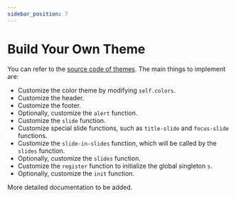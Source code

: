 ```yaml
---
sidebar_position: 7
---
```


# Build Your Own Theme

You can refer to the [source code of themes](https://github.com/touying-typ/touying/tree/main/themes). The main things to implement are:

- Customize the color theme by modifying `self.colors`.
- Customize the header.
- Customize the footer.
- Optionally, customize the `alert` function.
- Customize the `slide` function.
- Customize special slide functions, such as `title-slide` and `focus-slide` functions.
- Customize the `slide-in-slides` function, which will be called by the `slides` function.
- Optionally, customize the `slides` function.
- Customize the `register` function to initialize the global singleton `s`.
- Optionally, customize the `init` function.

More detailed documentation to be added.